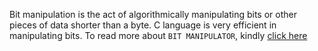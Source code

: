 Bit manipulation is the act of algorithmically manipulating bits or other pieces of data shorter than a byte. C language is very efficient in manipulating bits.
To read more about `BIT MANIPULATOR`, kindly [click here](https://www.programiz.com/c-programming/bitwise-operators)
